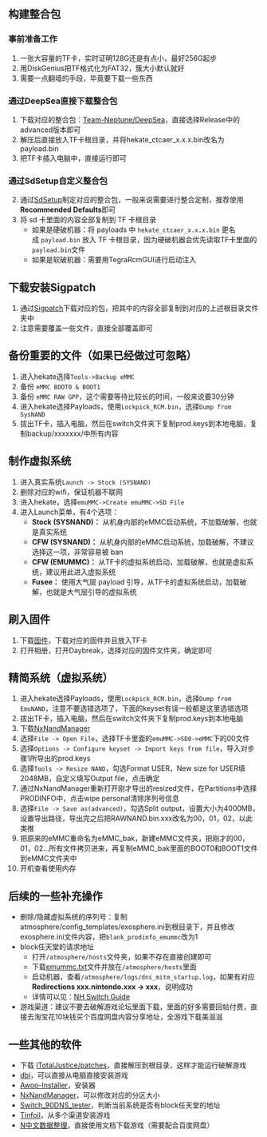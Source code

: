 ## 构建整合包

### 事前准备工作

1. 一张大容量的TF卡，实时证明128G还是有点小，最好256G起步
2. 用DiskGenius把TF格式化为FAT32，簇大小默认就好
3. 需要一点翻墙的手段，毕竟要下载一些东西

### 通过DeepSea直接下载整合包

1. 下载对应的整合包：[Team-Neptune/DeepSea](https://github.com/Team-Neptune/DeepSea)，直接选择Release中的advanced版本即可
2. 解压后直接放入TF卡根目录，并将hekate_ctcaer_x.x.x.bin改名为payload.bin
3. 把TF卡插入电脑中，直接运行即可

### 通过SdSetup自定义整合包

2. 通过[SdSetup](https://www.sdsetup.com/console?switch)制定对应的整合包，一般来说需要进行整合定制，推荐使用**Recommended Defaults**即可
3. 将 sd 卡里面的内容全部复制到 TF 卡根目录
	- 如果是硬破机器：将 payloads 中 `hekate_ctcaer_x.x.x.bin` 更名成 `payload.bin` 放入 TF 卡根目录，因为硬破机器会优先读取TF卡里面的`payload.bin`文件
	- 如果是软破机器：需要用TegraRcmGUI进行启动注入

## 下载安装Sigpatch

1. 通过[Sigpatch](https://sigmapatches.coomer.party/)下载对应的包，把其中的内容全部复制到对应的上述根目录文件夹中
2. 注意需要覆盖一些文件，直接全部覆盖即可

## 备份重要的文件（如果已经做过可忽略）

1. 进入hekate选择`Tools->Backup eMMC`
2. 备份 `eMMC BOOT0 & BOOT1`
3. 备份 `eMMC RAW GPP`，这个需要等待比较长的时间，一般来说要30分钟
4. 进入hekate选择Payloads，使用`Lockpick_RCM.bin`，选择`Dump from SysNAND`
5. 拔出TF卡，插入电脑，然后在switch文件夹下复制prod.keys到本地电脑，复制backup/xxxxxxx/中所有内容

## 制作虚拟系统

1. 进入真实系统`Launch -> Stock (SYSNAND)`
2. 删除对应的wifi，保证机器不联网
3. 进入hekate，选择`emuMMC->Create emuMMC->SD File`
4. 进入Launch菜单，有4个选项：
	-   **Stock (SYSNAND)：** 从机身内部的eMMC启动系统，不加载破解，也就是真实系统
	-   **CFW (SYSNAND)：** 从机身内部的eMMC启动系统，加载破解，不建议选择这一项，非常容易被 ban
	-   **CFW (EMUMMC)：** 从TF卡的虚拟系统启动，加载破解，也就是虚拟系统，建议用此进入虚拟系统
	-   **Fusee：** 使用大气层 payload 引导，从TF卡的虚拟系统启动，加载破解，也就是大气层引导的虚拟系统

## 刷入固件

1. 下载[固件](https://darthsternie.net/switch-firmwares/)，下载对应的固件并且放入TF卡
2. 打开相册，打开Daybreak，选择对应的固件文件夹，确定即可

## 精简系统（虚拟系统）

1. 进入hekate选择Payloads，使用`Lockpick_RCM.bin`，选择`Dump from EmuNAND`，注意不要选错选项了，下面的keyset有误一般都是这里选错选项
3. 拔出TF卡，插入电脑，然后在switch文件夹下复制prod.keys到本地电脑
4. 下载[NxNandManager](https://github.com/eliboa/NxNandManager)
5. 选择`File -> Open File`，选择TF卡里面的`emuMMC->SD0->eMMC`下的00文件
6. 选择`Options -> Configure keyset -> Import keys from file`，导入对步骤1所导出的prod.keys
7. 选择`Tools -> Resize NAND`，勾选Format USER，New size for USER填2048MB，自定义填写Output file，点击确定
8. 通过NxNandManager重新打开刚才导出的resized文件，在Partitions中选择PRODINFO中，点击wipe personal清除序列号信息
9. 选择`File -> Save as(advanced)`，勾选Split output，设置大小为4000MB，设置导出路径，导出完之后把RAWNAND.bin.xxx改名为00，01，02，以此类推
10. 把原来的eMMC重命名为eMMC_bak，新建eMMC文件夹，把刚才的00，01，02...所有文件拷贝进来，再复制eMMC_bak里面的BOOT0和BOOT1文件到eMMC文件夹中
11. 开机查看使用内存

## 后续的一些补充操作

- 删除/隐藏虚拟系统的序列号：复制atmosphere/config_templates/exosphere.ini到根目录下，并且修改exosphere.ini文件内容，把`blank_prodinfo_emummc`改为1
- block任天堂的请求地址
	- 打开`/atmosphere/hosts`文件夹，如果不存在直接创建即可
	- 下载[emummc.txt](https://nh-server.github.io/switch-guide/files/emummc.txt)文件并放在`/atmosphere/hosts`里面
	- 启动机器，查看`/atmosphere/logs/dns_mitm_startup.log`，如果有对应**Redirections xxx.nintendo.xxx -> xxx**，说明成功
	- 详情可以见：[NH Switch Guide](https://nh-server.github.io/switch-guide/extras/blocking_nintendo/)
- 游戏渠道：建议不要去破解游戏论坛里面下载，里面的好多需要回帖付费，直接去淘宝花10块钱买个百度网盘内容分享地址，全游戏下载美滋滋

## 一些其他的软件

- 下载 [ITotalJustice/patches](https://github.com/ITotalJustice/patches)，直接解压到根目录，这样才能运行破解游戏
- [dbi](https://github.com/rashevskyv/dbi)，可以直接从电脑直接安装游戏
- [Awoo-Installer](https://github.com/Huntereb/Awoo-Installer)，安装器
- [NxNandManager](https://github.com/eliboa/NxNandManager)，可以修改对应的分区大小
- [Switch_90DNS_tester](https://github.com/meganukebmp/Switch_90DNS_tester)，判断当前系统是否有block任天堂的地址
- [Tinfoil](https://tinfoil.io/Download)，从多个渠道安装游戏
- [N中文数据整理](https://shimo.im/sheets/m5kv9zpQ6Dha82qX/MODOC)，直接使用文档下载游戏（需要配合百度网盘）